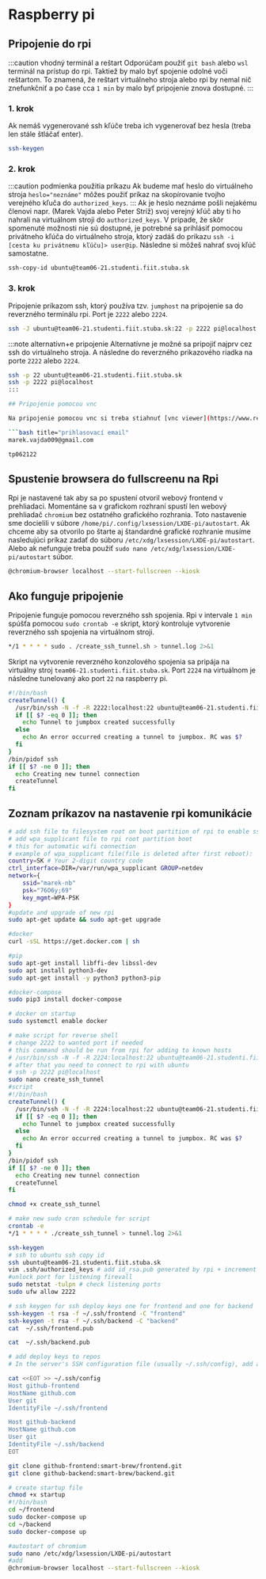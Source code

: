 ---
---

# Raspberry pi

## Pripojenie do rpi

:::caution vhodný terminál a reštart
Odporúčam použiť `git bash` alebo `wsl` terminál na prístup do rpi. Taktiež by malo byť spojenie odolné voči reštartom. To znamená, že reštart virtuálneho stroja alebo rpi by nemal nič znefunkčniť a po čase cca `1 min` by malo byť  pripojenie znova dostupné.
::: 

### 1. krok

Ak nemáš vygenerované ssh kľúče treba ich vygenerovať bez hesla (treba len stále štláčať enter). 
```bash title="Vygenerovanie ssh kľúčov"
ssh-keygen
```
### 2. krok
:::caution podmienka použitia príkazu
Ak budeme mať heslo do virtuálneho stroja `heslo="neznáme"` môžes použiť príkaz na skopírovanie tvojho verejného kľuča do `authorized_keys`.
::: 
Ak je heslo neznáme pošli nejakému členovi napr. (Marek Vajda alebo Peter Stríž) svoj verejný kľúč aby ti ho nahrali na virtuálnom stroji do `authorized_keys`. V prípade, že skôr spomenuté možnosti nie sú dostupné, je potrebné sa prihlásiť pomocou privátneho kľúča do virtuálneho stroja, ktorý zadáš do prikazu `ssh -i [cesta ku privátnemu kľúču]> user@ip`. Následne si môžeš nahrať svoj kľúč samostatne.
```bash title="Skopírovanie verejného kľúča do virtuálneho stroja"
ssh-copy-id ubuntu@team06-21.studenti.fiit.stuba.sk
```
### 3. krok

Pripojenie príkazom ssh, ktorý používa tzv. `jumphost` na pripojenie sa do reverzného terminálu rpi. Port je `2222` alebo `2224`.
```bash title="pripojenie do rpi cez ssh jumphost"
ssh -J ubuntu@team06-21.studenti.fiit.stuba.sk:22 -p 2222 pi@localhost
```
:::note alternatívn+e pripojenie
Alternatívne je možné sa pripojiť najprv cez ssh do virtuálneho stroja. A následne do reverzného prikazového riadka na porte `2222` alebo `2224`.
```bash title="alternatívne príkazy"
ssh -p 22 ubuntu@team06-21.studenti.fiit.stuba.sk
ssh -p 2222 pi@localhost
:::

## Pripojenie pomocou vnc

Na pripojenie pomocou vnc si treba stiahnuť [vnc viewer](https://www.realvnc.com/en/connect/download/viewer). A následne sa prihlásiť do účtu. Rpi sa následne zobrazí v účte tímu.

```bash title="prihlasovací email"
marek.vajda009@gmail.com
```

```bash title="password"
tp062122
```
## Spustenie browsera do fullscreenu na Rpi

Rpi je nastavené tak aby sa po spustení otvoril webový frontend v prehliadaci. Momentáne sa v grafickom rozhraní spustí len webový prehliadač `chromium` bez ostatného grafického rozhrania. Toto nastavenie sme docielili v súbore `/home/pi/.config/lxsession/LXDE-pi/autostart`. Ak chceme aby sa otvorilo po štarte aj štandardné grafické rozhranie musíme nasledujúci príkaz zadať do súboru `/etc/xdg/lxsession/LXDE-pi/autostart`. Alebo ak nefunguje treba použiť `sudo nano /etc/xdg/lxsession/LXDE-pi/autostart` súbor.

```bash title="príkaz na spustenie prehliadaca vo fullscreen"
@chromium-browser localhost --start-fullscreen --kiosk
```

## Ako funguje pripojenie

Pripojenie funguje pomocou reverzného ssh spojenia. Rpi v intervale `1 min` spúšťa pomocou `sudo crontab -e` skript, ktorý kontroluje vytvorenie reverzného ssh spojenia na virtuálnom stroji.

```bash title="sudo crontab -e príkaz"
*/1 * * * * sudo . /create_ssh_tunnel.sh > tunnel.log 2>&1
```
Skript na vytvorenie reverzného konzolového spojenia sa pripája na virtuálny stroj `team06-21.studenti.fiit.stuba.sk`. Port `2224` na virtuálnom je následne tunelovaný ako port `22` na raspberry pi. 

```bash title="create_ssh_tunnel"
#!/bin/bash
createTunnel() {
  /usr/bin/ssh -N -f -R 2222:localhost:22 ubuntu@team06-21.studenti.fiit.stuba.sk
  if [[ $? -eq 0 ]]; then
    echo Tunnel to jumpbox created successfully
  else
    echo An error occurred creating a tunnel to jumpbox. RC was $?
  fi
}
/bin/pidof ssh
if [[ $? -ne 0 ]]; then
  echo Creating new tunnel connection
  createTunnel
fi
```

## Zoznam príkazov na nastavenie rpi komunikácie
```bash title="príkazy"
# add ssh file to filesystem root on boot partition of rpi to enable ssh
# add wpa_supplicant file to rpi root partition boot
# this for automatic wifi connection
# example of wpa_supplicant file(file is deleted after first reboot):
country=SK # Your 2-digit country code
ctrl_interface=DIR=/var/run/wpa_supplicant GROUP=netdev
network={
    ssid="marek-nb"
    psk="76O6y;69"
    key_mgmt=WPA-PSK
}
#update and upgrade of new rpi
sudo apt-get update && sudo apt-get upgrade

#docker
curl -sSL https://get.docker.com | sh

#pip
sudo apt-get install libffi-dev libssl-dev
sudo apt install python3-dev
sudo apt-get install -y python3 python3-pip

#docker-compose
sudo pip3 install docker-compose

# docker on startup
sudo systemctl enable docker

# make script for reverse shell
# change 2222 to wanted port if needed
# this command should be run from rpi for adding to known hosts
# /usr/bin/ssh -N -f -R 2224:localhost:22 ubuntu@team06-21.studenti.fiit.stuba.sk
# after that you need to connect to rpi with ubuntu
# ssh -p 2222 pi@localhost
sudo nano create_ssh_tunnel
#script
#!/bin/bash
createTunnel() {
  /usr/bin/ssh -N -f -R 2224:localhost:22 ubuntu@team06-21.studenti.fiit.stuba.sk
  if [[ $? -eq 0 ]]; then
    echo Tunnel to jumpbox created successfully
  else
    echo An error occurred creating a tunnel to jumpbox. RC was $?
  fi
}
/bin/pidof ssh
if [[ $? -ne 0 ]]; then
  echo Creating new tunnel connection
  createTunnel
fi

chmod +x create_ssh_tunnel

# make new sudo cron schedule for script
crontab -e
*/1 * * * * ./create_ssh_tunnel > tunnel.log 2>&1

ssh-keygen
# ssh to ubuntu ssh copy id
ssh ubuntu@team06-21.studenti.fiit.stuba.sk
vim .ssh/authorized_keys # add id_rsa.pub generated by rpi + increment identificator at the pi@raspberrypiv[version-number]
#unlock port for listening firevall
sudo netstat -tulpn # check listening ports
sudo ufw allow 2222

# ssh keygen for ssh deploy keys one for frontend and one for backend
ssh-keygen -t rsa -f ~/.ssh/frontend -C "frontend"
ssh-keygen -t rsa -f ~/.ssh/backend -C "backend"
cat  ~/.ssh/frontend.pub

cat  ~/.ssh/backend.pub

# add deploy keys to repos
# In the server's SSH configuration file (usually ~/.ssh/config), add an alias entry for each repository.

cat <<EOT >> ~/.ssh/config
Host github-frontend
HostName github.com
User git
IdentityFile ~/.ssh/frontend

Host github-backend
HostName github.com
User git
IdentityFile ~/.ssh/backend
EOT

git clone github-frontend:smart-brew/frontend.git
git clone github-backend:smart-brew/backend.git

# create startup file
chmod +x startup
#!/bin/bash
cd ~/frontend
sudo docker-compose up
cd ~/backend
sudo docker-compose up

#autostart of chromium
sudo nano /etc/xdg/lxsession/LXDE-pi/autostart
#add
@chromium-browser localhost --start-fullscreen --kiosk
```
